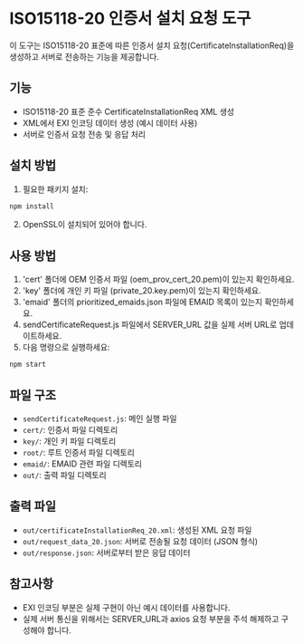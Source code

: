 # ISO15118-20 인증서 설치 요청 도구

이 도구는 ISO15118-20 표준에 따른 인증서 설치 요청(CertificateInstallationReq)을 생성하고 서버로 전송하는 기능을 제공합니다.

## 기능

- ISO15118-20 표준 준수 CertificateInstallationReq XML 생성
- XML에서 EXI 인코딩 데이터 생성 (예시 데이터 사용)
- 서버로 인증서 요청 전송 및 응답 처리

## 설치 방법

1. 필요한 패키지 설치:

```bash
npm install
```

2. OpenSSL이 설치되어 있어야 합니다.

## 사용 방법

1. 'cert' 폴더에 OEM 인증서 파일 (oem_prov_cert_20.pem)이 있는지 확인하세요.
2. 'key' 폴더에 개인 키 파일 (private_20.key.pem)이 있는지 확인하세요.
3. 'emaid' 폴더의 prioritized_emaids.json 파일에 EMAID 목록이 있는지 확인하세요.
4. sendCertificateRequest.js 파일에서 SERVER_URL 값을 실제 서버 URL로 업데이트하세요.
5. 다음 명령으로 실행하세요:

```bash
npm start
```

## 파일 구조

- `sendCertificateRequest.js`: 메인 실행 파일
- `cert/`: 인증서 파일 디렉토리
- `key/`: 개인 키 파일 디렉토리
- `root/`: 루트 인증서 파일 디렉토리
- `emaid/`: EMAID 관련 파일 디렉토리
- `out/`: 출력 파일 디렉토리

## 출력 파일

- `out/certificateInstallationReq_20.xml`: 생성된 XML 요청 파일
- `out/request_data_20.json`: 서버로 전송될 요청 데이터 (JSON 형식)
- `out/response.json`: 서버로부터 받은 응답 데이터

## 참고사항

- EXI 인코딩 부분은 실제 구현이 아닌 예시 데이터를 사용합니다.
- 실제 서버 통신을 위해서는 SERVER_URL과 axios 요청 부분을 주석 해제하고 구성해야 합니다. 